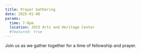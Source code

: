 ```yaml
---
title: Prayer Gathering
date: 2025-01-08
params:
  time: 7-8pm
  location: JOCO Arts and Heritage Center
  #featured: true
---
```


Join us as we gather together for a time of fellowship and prayer.
